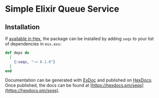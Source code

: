 # Simple Elixir Queue Service

## Installation

If [available in Hex](https://hex.pm/docs/publish), the package can be installed
by adding `seqs` to your list of dependencies in `mix.exs`:

```elixir
def deps do
  [
    {:seqs, "~> 0.1.0"}
  ]
end
```

Documentation can be generated with [ExDoc](https://github.com/elixir-lang/ex_doc)
and published on [HexDocs](https://hexdocs.pm). Once published, the docs can
be found at [https://hexdocs.pm/seqs](https://hexdocs.pm/seqs).
